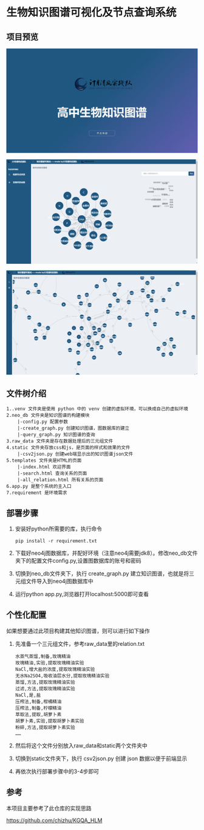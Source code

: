# 生物知识图谱可视化及节点查询系统

## 项目预览

![](./static/images/index.png)

![](./static/images/search.png)

![](./static/images/all_relation.png)

## 文件树介绍

```
1..venv 文件夹是使用 python 中的 venv 创建的虚拟环境，可以换成自己的虚拟环境
2.neo_db 文件夹是知识图谱的构建模块
	|-config.py 配置参数
	|-create_graph.py 创建知识图谱，图数据库的建立
	|-query_graph.py 知识图谱的查询
3.raw_data 文件夹是存在数据处理后的三元组文件
4.static 文件夹存放css和js，是页面的样式和效果的文件
	|-csv2json.py 创建web端显示出的知识图谱json文件
5.templates 文件夹是HTML的页面
	|-index.html 欢迎界面
	|-search.html 查询关系的页面
	|-all_relation.html 所有关系的页面
6.app.py 是整个系统的主入口
7.requirement 是环境需求
```

## 部署步骤

1. 安装好python所需要的库，执行命令

   ```
   pip install -r requirement.txt
   ```

2. 下载好neo4j图数据库，并配好环境（注意neo4j需要jdk8）。修改neo_db文件夹下的配置文件config.py,设置图数据库的账号和密码

3. 切换到neo_db文件夹下，执行 create_graph.py 建立知识图谱，也就是将三元组文件导入到neo4j图数据库中

4. 运行python app.py,浏览器打开localhost:5000即可查看

## 个性化配置

如果想要通过此项目构建其他知识图谱，则可以进行如下操作

1. 先准备一个三元组文件，参考raw_data里的relation.txt

   ```
   水蒸气蒸馏,制备,玫瑰精油
   玫瑰精油,实验,提取玫瑰精油实验
   NaCl,增大盐的浓度,提取玫瑰精油实验
   无水Na2SO4,吸收油层水分,提取玫瑰精油实验
   蒸馏,方法,提取玫瑰精油实验
   过滤,方法,提取玫瑰精油实验
   NaCl,是,盐
   压榨法,制备,柑橘精油
   压榨法,制备,柠檬精油
   萃取法,提取,胡萝卜素
   胡萝卜素,实验,提取胡萝卜素实验
   粉碎,方法,提取胡萝卜素实验
   ……
   ```

2. 然后将这个文件分别放入raw_data和static两个文件夹中

3. 切换到static文件夹下，执行 csv2json.py 创建 json 数据以便于前端显示

4. 再依次执行部署步骤中的3-4步即可

## 参考

本项目主要参考了此仓库的实现思路

https://github.com/chizhu/KGQA_HLM